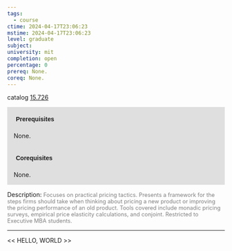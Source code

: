 ```yaml
---
tags:
  - course
ctime: 2024-04-17T23:06:23
mstime: 2024-04-17T23:06:23
level: graduate
subject: 
university: mit
completion: open
percentage: 0
prereq: None.
coreq: None.
---
```


catalog [15.726](http://student.mit.edu/catalog/m15c.html#15.726)

<span style="display: block; padding: 15px; background-color: rgb(100, 100, 100, 0.2);"><font id="m_prereq1252_0" style="display: block; font-family: Arial, sans-serif; font-weight: bold; padding: 5px">Prerequisites</font><br><span id="prereq1252_0">None.</span></span>
<span style="display: block; padding: 15px; background-color: rgb(100, 100, 100, 0.2);"><font id="m_coreq1252_0" style="display: block; font-family: Arial, sans-serif; font-weight: bold; padding: 5px">Corequisites</font><br><span id="coreq1252_0">None.</span></span>

<font style="">Description:</font>
<font style="color: grey; font-size: 0.8rem;">Focuses on practical pricing tactics. Presents a framework for the steps firms should take when thinking about pricing a new product or improving the pricing performance of an old product. Tools covered include monadic pricing surveys, empirical price elasticity calculations, and conjoint. Restricted to Executive MBA students.</font>



---

<< HELLO, WORLD >>
